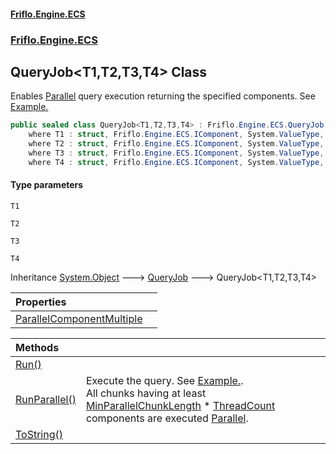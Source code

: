 #### [Friflo.Engine.ECS](index.md 'index')
### [Friflo.Engine.ECS](Friflo.Engine.ECS.md 'Friflo.Engine.ECS')

## QueryJob<T1,T2,T3,T4> Class

Enables [Parallel](JobExecution.md#Friflo.Engine.ECS.JobExecution.Parallel 'Friflo.Engine.ECS.JobExecution.Parallel') query execution returning the specified components.
See <a href="https://github.com/friflo/Friflo.Json.Fliox/blob/main/Engine/README.md#parallel-query-job">Example.</a>

```csharp
public sealed class QueryJob<T1,T2,T3,T4> : Friflo.Engine.ECS.QueryJob
    where T1 : struct, Friflo.Engine.ECS.IComponent, System.ValueType, System.ValueType
    where T2 : struct, Friflo.Engine.ECS.IComponent, System.ValueType, System.ValueType
    where T3 : struct, Friflo.Engine.ECS.IComponent, System.ValueType, System.ValueType
    where T4 : struct, Friflo.Engine.ECS.IComponent, System.ValueType, System.ValueType
```
#### Type parameters

<a name='Friflo.Engine.ECS.QueryJob_T1,T2,T3,T4_.T1'></a>

`T1`

<a name='Friflo.Engine.ECS.QueryJob_T1,T2,T3,T4_.T2'></a>

`T2`

<a name='Friflo.Engine.ECS.QueryJob_T1,T2,T3,T4_.T3'></a>

`T3`

<a name='Friflo.Engine.ECS.QueryJob_T1,T2,T3,T4_.T4'></a>

`T4`

Inheritance [System.Object](https://docs.microsoft.com/en-us/dotnet/api/System.Object 'System.Object') &#129106; [QueryJob](QueryJob.md 'Friflo.Engine.ECS.QueryJob') &#129106; QueryJob<T1,T2,T3,T4>

| Properties | |
| :--- | :--- |
| [ParallelComponentMultiple](QueryJob_T1,T2,T3,T4_.ParallelComponentMultiple.md 'Friflo.Engine.ECS.QueryJob<T1,T2,T3,T4>.ParallelComponentMultiple') | |

| Methods | |
| :--- | :--- |
| [Run()](QueryJob_T1,T2,T3,T4_.Run().md 'Friflo.Engine.ECS.QueryJob<T1,T2,T3,T4>.Run()') | |
| [RunParallel()](QueryJob_T1,T2,T3,T4_.RunParallel().md 'Friflo.Engine.ECS.QueryJob<T1,T2,T3,T4>.RunParallel()') | Execute the query.             See <a href="https://github.com/friflo/Friflo.Json.Fliox/blob/main/Engine/README.md#parallel-query-job">Example.</a>.<br/>             All chunks having at least [MinParallelChunkLength](QueryJob.MinParallelChunkLength.md 'Friflo.Engine.ECS.QueryJob.MinParallelChunkLength') * [ThreadCount](ParallelJobRunner.ThreadCount.md 'Friflo.Engine.ECS.ParallelJobRunner.ThreadCount')             components are executed [Parallel](JobExecution.md#Friflo.Engine.ECS.JobExecution.Parallel 'Friflo.Engine.ECS.JobExecution.Parallel'). |
| [ToString()](QueryJob_T1,T2,T3,T4_.ToString().md 'Friflo.Engine.ECS.QueryJob<T1,T2,T3,T4>.ToString()') | |
